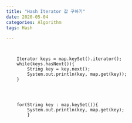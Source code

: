 ```yaml
---
title: "Hash Iterator 값 구하기"
date: 2020-05-04 
categories: Algorithm
tags: Hash 

---
```


<code>
<pre>
	Iterator<String> keys = map.keySet().iterator();
	while(keys.hasNext()){
		String key = key.next();
		System.out.println(key, map.get(key));
	}
</code>
</pre>

<code>
<pre>
	for(String key : map.keySet()){
		System.out.println(key, map.get(key);
		}
</pre>
</code>